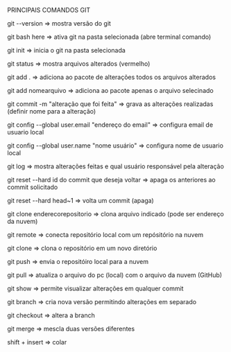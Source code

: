 PRINCIPAIS COMANDOS GIT

git --version => mostra versão do git

git bash here => ativa git na pasta selecionada (abre terminal comando)

git init => inicia o git na pasta selecionada

git status => mostra arquivos alterados (vermelho)

git add . => adiciona ao pacote de alterações todos os arquivos alterados

git add nomearquivo => adiciona ao pacote apenas o arquivo selecinado

git commit -m "alteração que foi feita" => grava as alterações realizadas (definir nome para a alteração)

git config --global user.email "endereço do email" => configura email de usuario local

git config --global user.name "nome usuário" => configura nome de usuario local

git log => mostra alterações feitas e qual usuário responsável pela alteração

git reset --hard id do commit que deseja voltar => apaga os anteriores ao commit solicitado

git reset --hard head~1 => volta um commit (apaga)

git clone enderecorepositorio => clona arquivo indicado (pode ser endereço da nuvem)

git remote => conecta repositório local com um repósitório na nuvem

git clone => clona o repositório em um novo diretório

git push => envia o repositóiro local para a nuvem

git pull => atualiza o arquivo do pc (local) com o arquivo da nuvem (GitHub)

git show => permite visualizar alterações em qualquer commit

git branch => cria nova versão permitindo alterações em separado

git checkout => altera a branch

git merge => mescla duas versões diferentes

shift + insert => colar
